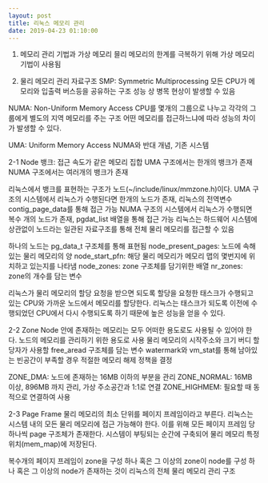```yaml
---
layout: post
title: 리눅스 메모리 관리
date: 2019-04-23 01:10:00
---
```


1. 메모리 관리 기법과 가상 메모리
믈리 메모리의 한계를 극복하기 위해 가상 메모리 기법이 사용됨

2. 물리 메모리 관리 자료구조
SMP: Symmetric Multiprocessing
모든 CPU가 메모리와 입출력 버스등을 공유하는 구조
성능 상 병목 현상이 발생할 수 있음

NUMA: Non-Uniform Memory Access
CPU를 몇개의 그룹으로 나누고 각각의 그룹에게 별도의 지역 메모리를 주는 구조
어떤 메모리를 접근하느냐에 따라 성능의 차이가 발생할 수 있다.

UMA: Uniform Memory Access
NUMA와 반대 개념, 기존 시스템

2-1 Node
뱅크: 접근 속도가 같은 메모리 집합
UMA 구조에서는 한개의 뱅크가 존재
NUMA 구조에서는 여러개의 뱅크가 존재

리눅스에서 뱅크를 표현하는 구조가 노드(~/include/linux/mmzone.h)이다.
UMA 구조의 시스템에서 리눅스가 수행된다면 한개의 노드가 존재, 리눅스의 전역변수 contig_page_data를 통해 접근 가능
NUMA 구조의 시스템에서 리눅스가 수행되면 복수 개의 노드가 존재, pgdat_list 배열을 통해 접근 가능
리눅스는 하드웨어 시스템에 상관없이 노드라는 일관된 자료구조를 통해 전체 물리 메모리를 접근할 수 있음

하나의 노드는 pg_data_t 구조체를 통해 표현됨
node_present_pages: 노드에 속해있는 물리 메모리의 양
node_start_pfn: 해당 물리 메모리가 메모리 맵의 몇번지에 위치하고 있는지를 나타냄
node_zones: zone 구조체를 담기위한 배열
nr_zones: zone의 개수를 담는 변수

리눅스가 물리 메모리의 할당 요청을 받으면 되도록 할당을 요청한 태스크가 수행되고 있는 CPU와 가까운 노드에서 메모리를 할당한다.
리눅스는 태스크가 되도록 이전에 수행되었던 CPU에서 다시 수행되도록 하기 때문에 높은 성능을 얻을 수 있다.

2-2 Zone
Node 안에 존재하는 메모리는 모두 어떠한 용도로도 사용될 수 있어야 한다.
노드의 메모리를 관리하기 위한 용도로 사용
물리 메모리의 시작주소와 크기
버디 할당자가 사용할 free_aread 구조체를 담는 변수
watermark와 vm_stat를 통해 남아있는 빈공간이 부족할 경우 적절한 메모리 해제 정책을 결정

ZONE_DMA: 노드에 존재하는 16MB 이하의 부분을 관리
ZONE_NORMAL: 16MB 이상, 896MB 까지 관리, 가상 주소공간과 1:1로 연결
ZONE_HIGHMEM: 필요할 때 동적으로 연결하여 사용

2-3 Page Frame
물리 메모리의 최소 단위를 페이지 프레임이라고 부른다.
리눅스는 시스템 내의 모든 물리 메모리에 접근 가능해야 한다.
이를 위해 모든 페이지 프레임 당 하나씩 page 구조체가 존재한다.
시스템이 부팅되는 순간에 구축되어 물리 메모리 특정 위치(mem_map)에 저장된다.

복수개의 페이지 프레임이 zone을 구성
하나 혹은 그 이상의 zone이 node를 구성
하나 혹은 그 이상의 node가 존재하는 것이 리눅스의 전체 물리 메모리 관리 구조

